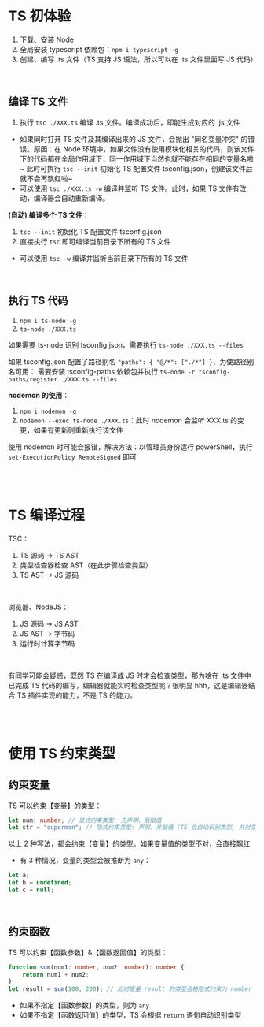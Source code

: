 # TS 初体验

1. 下载、安装 Node
2. 全局安装 typescript 依赖包：`npm i typescript -g`
3. 创建、编写 .ts 文件（TS 支持 JS 语法，所以可以在 .ts 文件里面写 JS 代码）

<br>

## 编译 TS 文件

1. 执行 `tsc ./XXX.ts` 编译 .ts 文件。编译成功后，即能生成对应的 .js 文件

-   如果同时打开 TS 文件及其编译出来的 JS 文件，会抛出 "同名变量冲突" 的错误。原因：在 Node 环境中，如果文件没有使用模块化相关的代码，则该文件下的代码都在全局作用域下，同一作用域下当然也就不能存在相同的变量名啦~ 此时可执行 `tsc --init` 初始化 TS 配置文件 tsconfig.json，创建该文件后就不会再飘红啦~
-   可以使用 `tsc ./XXX.ts -w` 编译并监听 TS 文件。此时，如果 TS 文件有改动，编译器会自动重新编译。

**(自动) 编译多个 TS 文件**：

1. `tsc --init` 初始化 TS 配置文件 tsconfig.json
2. 直接执行 `tsc` 即可编译当前目录下所有的 TS 文件

-   可以使用 `tsc -w` 编译并监听当前目录下所有的 TS 文件

<br>

## 执行 TS 代码

1. `npm i ts-node -g`
2. `ts-node ./XXX.ts`

如果需要 ts-node 识别 tsconfig.json，需要执行 `ts-node ./XXX.ts --files`

如果 tsconfig.json 配置了路径别名 `"paths": { "@/*": ["./*"] }`，为使路径别名可用：
需要安装 tsconfig-paths 依赖包并执行 `ts-node -r tsconfig-paths/register ./XXX.ts --files`

**nodemon 的使用**：

1. `npm i nodemon -g`
2. `nodemon --exec ts-node ./XXX.ts`：此时 nodemon 会监听 XXX.ts 的变更，如果有更新则重新执行该文件

使用 nodemon 时可能会报错，解决方法：以管理员身份运行 powerShell，执行 `set-ExecutionPolicy RemoteSigned` 即可

<br><br>

# TS 编译过程

TSC：

1.   TS 源码 → TS AST
2.   类型检查器检查 AST（在此步骤检查类型）
3.   TS AST → JS 源码

<br>

浏览器、NodeJS：

1.   JS 源码 → JS AST
2.   JS AST → 字节码
3.   运行时计算字节码

<br>

有同学可能会疑惑，既然 TS 在编译成 JS 时才会检查类型，那为啥在 .ts 文件中已完成 TS 代码的编写，编辑器就能实时检查类型呢？很明显 hhh，这是编辑器结合 TS 插件实现的能力，不是 TS 的能力。

<br><br>

# 使用 TS 约束类型

## 约束变量

TS 可以约束【变量】的类型：

```ts
let num: number; // 显式约束类型: 先声明、后赋值
let str = "superman"; // 隐式约束类型: 声明、并赋值 (TS 会自动识别类型, 并对变量进行约束)
```

以上 2 种写法，都会约束【变量】的类型。如果变量值的类型不对，会直接飘红

-   有 3 种情况，变量的类型会被推断为 `any`：

```js
let a;
let b = undefined;
let c = null;
```

<br>

## 约束函数

TS 可以约束【函数参数】&【函数返回值】的类型：

```ts
function sum(num1: number, num2: number): number {
    return num1 + num2;
}
let result = sum(100, 200); // 此时变量 result 的类型会被隐式约束为 number
```

-   如果不指定【函数参数】的类型，则为 `any`
-   如果不指定【函数返回值】的类型，TS 会根据 `return` 语句自动识别类型

<br>
